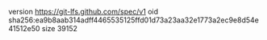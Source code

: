 version https://git-lfs.github.com/spec/v1
oid sha256:ea9b8aab314adff4465535125ffd01d73a23aa32e1773a2ec9e8d54e41512e50
size 39152

